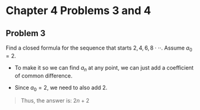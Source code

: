 # Chapter 4 Problems 3 and 4

## Problem 3

Find a closed formula for the sequence that starts $2, 4, 6, 8 \cdot \cdot \cdot$. Assume $a_0 = 2$.

- To make it so we can find $a_n$ at any point, we can just add a coefficient of common difference.

- Since $a_0 = 2$, we need to also add 2.

> Thus, the answer is: $2n + 2$

